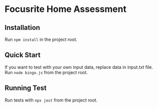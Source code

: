 # Focusrite Home Assessment
## Installation

Run `npm install` in the project root.

## Quick Start

If you want to test with your own input data, replace data in input.txt file.
Run `node bingo.js` from the project root.

## Running Test

Run tests with `npx jest` from the project root.
